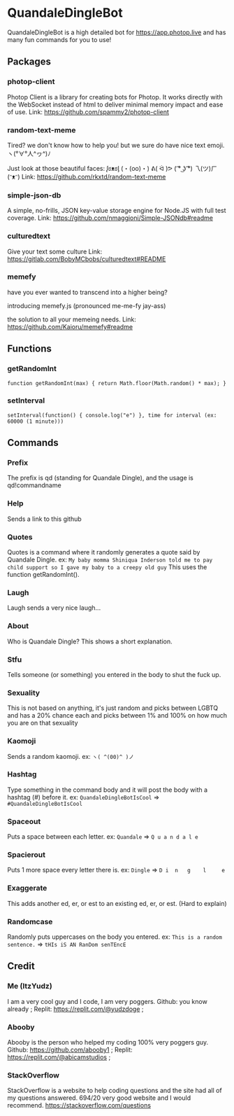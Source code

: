 # QuandaleDingleBot
QuandaleDingleBot is a high detailed bot for https://app.photop.live and has many fun commands for you to use!
## Packages
### photop-client
Photop Client is a library for creating bots for Photop. It works directly with the WebSocket instead of html to deliver minimal memory impact and ease of use. Link: https://github.com/spammy2/photop-client
### random-text-meme
Tired? we don't know how to help you! but we sure do have nice text emoji. ヽ(°∀°人^ヮ^)ﾉ

Just look at those beautiful faces: ᶘಠᴥಠᶅ (・(oo)・) ᕕ( ᐛ )ᕗ ( ͡° ͜ʖ ͡°) 乁(ツ)ㄏ (ᵔᴥᵔ)
Link: https://github.com/rkxtd/random-text-meme
### simple-json-db
A simple, no-frills, JSON key-value storage engine for Node.JS with full test coverage.
Link: https://github.com/nmaggioni/Simple-JSONdb#readme
### culturedtext
Give your text some culture
Link: https://gitlab.com/BobyMCbobs/culturedtext#README
### memefy
have you ever wanted to transcend into a higher being?

introducing memefy.js (pronounced me-me-fy jay-ass)

the solution to all your memeing needs.
Link: https://github.com/Kaioru/memefy#readme
## Functions
### getRandomInt
`function getRandomInt(max) {
  return Math.floor(Math.random() * max);
}`
### setInterval
`setInterval(function() {
  console.log("e")
}, time for interval (ex: 60000 (1 minute)))`
## Commands
### Prefix
The prefix is qd (standing for Quandale Dingle), and the usage is qd!commandname
### Help
Sends a link to this github
### Quotes
Quotes is a command where it randomly generates a quote said by Quandale Dingle. ex: `My baby momma Shiniqua Inderson told me to pay child support so I gave my baby to a creepy old guy` This uses the function getRandomInt().
### Laugh
Laugh sends a very nice laugh...
### About
Who is Quandale Dingle? This shows a short explanation.
### Stfu
Tells someone (or something) you entered in the body to shut the fuck up.
### Sexuality
This is not based on anything, it's just random and picks between LGBTQ and has a 20% chance each and picks between 1% and 100% on how much you are on that sexuality
### Kaomoji
Sends a random kaomoji. ex: `ヽ( ^(00)^ )ノ`
### Hashtag
Type something in the command body and it will post the body with a hashtag (#) before it. ex: `QuandaleDingleBotIsCool` => `#QuandaleDingleBotIsCool`
### Spaceout
Puts a space between each letter. ex: `Quandale` => `Q u a n d a l e`
### Spacierout
Puts 1 more space every letter there is. ex: `Dingle` => `D i  n   g    l     e`
### Exaggerate
This adds another ed, er, or est to an existing ed, er, or est. (Hard to explain)
### Randomcase
Randomly puts uppercases on the body you entered. ex: `This is a random sentence.` => `tHIs iS AN RanDom senTEncE`
## Credit
### Me (ItzYudz)
I am a very cool guy and I code, I am very poggers. Github: you know already ; Replit: https://replit.com/@yudzdoge ;
### Abooby
Abooby is the person who helped my coding 100% very poggers guy. Github: https://github.com/abooby1 ; Replit: https://replit.com/@abicamstudios ;
### StackOverflow
StackOverflow is a website to help coding questions and the site had all of my questions answered. 694/20 very good website and I would recommend. https://stackoverflow.com/questions
